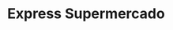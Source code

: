 ---
title: "Express Supermercado"
url: /ciudad-autonoma-de-buenos-aires/express-supermercado/
shop: supermercado
---